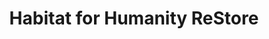 ---
title: "Habitat for Humanity ReStore"
url: /markham/habitat-for-humanity-restore/
shop: Gebrauchtwaren
---